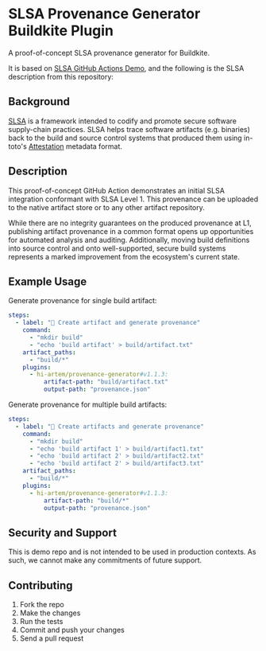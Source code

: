 # SLSA Provenance Generator Buildkite Plugin

A proof-of-concept SLSA provenance generator for Buildkite.

It is based on [SLSA GitHub Actions Demo](https://github.com/slsa-framework/github-actions-demo),
and the following is the SLSA description from this repository:

## Background

[SLSA](https://github.com/slsa-framework/slsa) is a framework intended to codify
and promote secure software supply-chain practices. SLSA helps trace software
artifacts (e.g. binaries) back to the build and source control systems that
produced them using in-toto's
[Attestation](https://github.com/in-toto/attestation/blob/main/spec/README.md)
metadata format.

## Description

This proof-of-concept GitHub Action demonstrates an initial SLSA integration
conformant with SLSA Level 1. This provenance can be uploaded to the native
artifact store or to any other artifact repository.

While there are no integrity guarantees on the produced provenance at L1,
publishing artifact provenance in a common format opens up opportunities for
automated analysis and auditing. Additionally, moving build definitions into
source control and onto well-supported, secure build systems represents a marked
improvement from the ecosystem's current state.

## Example Usage

Generate provenance for single build artifact:

```yml
steps:
  - label: "🔨 Create artifact and generate provenance"
    command:
      - "mkdir build"
      - "echo 'build artifact' > build/artifact.txt"
    artifact_paths:
      - "build/*"
    plugins:
      - hi-artem/provenance-generator#v1.1.3:
          artifact-path: "build/artifact.txt"
          output-path: "provenance.json"
```

Generate provenance for multiple build artifacts:

```yml
steps:
  - label: "🔨 Create artifacts and generate provenance"
    command:
      - "mkdir build"
      - "echo 'build artifact 1' > build/artifact1.txt"
      - "echo 'build artifact 2' > build/artifact2.txt"
      - "echo 'build artifact 2' > build/artifact3.txt"
    artifact_paths:
      - "build/*"
    plugins:
      - hi-artem/provenance-generator#v1.1.3:
          artifact-path: "build/*"
          output-path: "provenance.json"
```

## Security and Support

This is demo repo and is not intended to be used in production contexts. 
As such, we cannot make any commitments of future support.

## Contributing

1. Fork the repo
2. Make the changes
3. Run the tests
4. Commit and push your changes
5. Send a pull request

